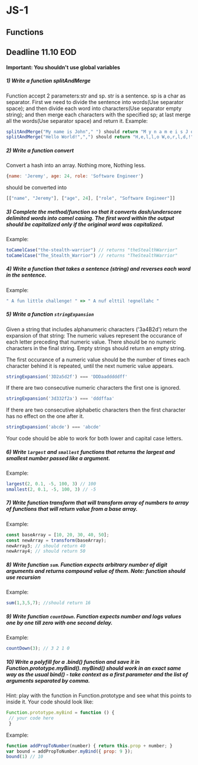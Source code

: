 # JS-1
## Functions

## Deadline 11.10 EOD

#### Important: You shouldn't use global variables

##### 1) Write  a function splitAndMerge
Function accept 2 parameters:str and sp. str is a sentence. sp is a char as separator. First we need to divide the sentence into words(Use separator space); and then divide each word into characters(Use separator empty string); and then merge each characters with the specified sp; at last merge all the words(Use separator space) and return it.
Example:
```javascript
splitAndMerge("My name is John"," ") should return "M y n a m e i s J o h n"
splitAndMerge("Hello World!",",") should return "H,e,l,l,o W,o,r,l,d,!"
```

##### 2) Write a function convert
Convert a hash into an array. Nothing more, Nothing less.
```javascript
{name: 'Jeremy', age: 24, role: 'Software Engineer'}
```
should be converted into
```javascript
[["name", "Jeremy"], ["age", 24], ["role", "Software Engineer"]]
```

##### 3) Complete the method/function so that it converts dash/underscore delimited words into camel casing. The first word within the output should be capitalized only if the original word was capitalized.
Example:
```javascript
toCamelCase("the-stealth-warrior") // returns "theStealthWarrior"
toCamelCase("The_Stealth_Warrior") // returns "TheStealthWarrior"
```

##### 4) Write a function that takes a sentence (string) and reverses each word in the sentence.
Example: 
```javascript
" A fun little challenge! " => " A nuf elttil !egnellahc "
```

##### 5) Write a function ``` stringExpansion ```
Given a string that includes alphanumeric characters ('3a4B2d') return the expansion of that string: The numeric values represent the occurance of each letter preceding that numeric value. There should be no numeric characters in the final string. Empty strings should return an empty string.

The first occurance of a numeric value should be the number of times each character behind it is repeated, until the next numeric value appears.
```javascript
stringExpansion('3D2a5d2f') === 'DDDaadddddff'
```
If there are two consecutive numeric characters the first one is ignored.
```javascript
stringExpansion('3d332f2a') === 'dddffaa'
```
If there are two consecutive alphabetic characters then the first character has no effect on the one after it.
```javascript
stringExpansion('abcde') === 'abcde'
```
Your code should be able to work for both lower and capital case letters.

##### 6) Write ```largest``` and ```smallest``` functions that returns the largest and smallest number passed like a argument.
Example:
```javascript
largest(2, 0.1, -5, 100, 3) // 100
smallest(2, 0.1, -5, 100, 3) // -5
```

##### 7) Write function transform that will transform array of numbers to array of functions that will return value from a base array. 
Example:
```javascript
const baseArray = [10, 20, 30, 40, 50];
const newArray = transform(baseArray);
newArray3; // should return 40
newArray4; // should return 50
```

##### 8) Write function ```sum```. Function expects arbitrary number of digit arguments and returns compound value of them. Note: function should use recursion
Example: 
```javascript
sum(1,3,5,7); //should return 16
```

##### 9) Write function ```countDown```. Function expects number and logs values one by one till zero with one second delay.
Example: 
```javascript
countDown(3); // 3 2 1 0
```

##### 10) Write a polyfill for a .bind() function and save it in Function.prototype.myBind(). myBind() should work in an exact same way as the usual bind() - take context as a first parameter and the list of arguments separated by comma.
Hint: play with the function in Function.prototype and see what this points to inside it. Your code should look like:
```javascript
Function.prototype.myBind = function () {
 // your code here
 }
```
Example:
```javascript
function addPropToNumber(number) { return this.prop + number; }
var bound = addPropToNumber.myBind({ prop: 9 });
bound(1) // 10
```
